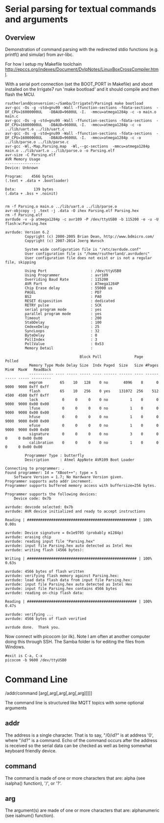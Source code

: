 # Serial parsing for textual commands and arguments

## Overview

Demonstration of command parsing with the redirected stdio functions (e.g. printf() and simular)  from avr-libc. 

For how I setup my Makefile toolchain <http://epccs.org/indexes/Document/DvlpNotes/LinuxBoxCrossCompiler.html>.

With a serial port connection (set the BOOT_PORT in Makefile) and xboot installed on the Irrigate7 run 'make bootload' and it should compile and then flash the MCU.

``` 
rsutherland@conversion:~/Samba/Irrigate7/Parsing$ make bootload
avr-gcc -Os -g -std=gnu99 -Wall -ffunction-sections -fdata-sections  -DF_CPU=16000000UL   -DBAUD=9600UL -I.  -mmcu=atmega1284p -c -o main.o main.c
avr-gcc -Os -g -std=gnu99 -Wall -ffunction-sections -fdata-sections  -DF_CPU=16000000UL   -DBAUD=9600UL -I.  -mmcu=atmega1284p -c -o ../lib/uart.o ../lib/uart.c
avr-gcc -Os -g -std=gnu99 -Wall -ffunction-sections -fdata-sections  -DF_CPU=16000000UL   -DBAUD=9600UL -I.  -mmcu=atmega1284p -c -o ../lib/parse.o ../lib/parse.c
avr-gcc -Wl,-Map,Parsing.map  -Wl,--gc-sections  -mmcu=atmega1284p main.o ../lib/uart.o ../lib/parse.o -o Parsing.elf
avr-size -C Parsing.elf
AVR Memory Usage
----------------
Device: Unknown

Program:    4566 bytes
(.text + .data + .bootloader)

Data:        139 bytes
(.data + .bss + .noinit)


rm -f Parsing.o main.o ../lib/uart.o ../lib/parse.o
avr-objcopy -j .text -j .data -O ihex Parsing.elf Parsing.hex
rm -f Parsing.elf
avrdude -v -p atmega1284p -c avr109 -P /dev/ttyUSB0 -b 115200 -e -u -U flash:w:Parsing.hex

avrdude: Version 6.2
         Copyright (c) 2000-2005 Brian Dean, http://www.bdmicro.com/
         Copyright (c) 2007-2014 Joerg Wunsch

         System wide configuration file is "/etc/avrdude.conf"
         User configuration file is "/home/rsutherland/.avrduderc"
         User configuration file does not exist or is not a regular file, skipping

         Using Port                    : /dev/ttyUSB0
         Using Programmer              : avr109
         Overriding Baud Rate          : 115200
         AVR Part                      : ATmega1284P
         Chip Erase delay              : 55000 us
         PAGEL                         : PD7
         BS2                           : PA0
         RESET disposition             : dedicated
         RETRY pulse                   : SCK
         serial program mode           : yes
         parallel program mode         : yes
         Timeout                       : 200
         StabDelay                     : 100
         CmdexeDelay                   : 25
         SyncLoops                     : 32
         ByteDelay                     : 0
         PollIndex                     : 3
         PollValue                     : 0x53
         Memory Detail                 :

                                  Block Poll               Page                       Polled
           Memory Type Mode Delay Size  Indx Paged  Size   Size #Pages MinW  MaxW   ReadBack
           ----------- ---- ----- ----- ---- ------ ------ ---- ------ ----- ----- ---------
           eeprom        65    10   128    0 no       4096    8      0  9000  9000 0xff 0xff
           flash         65    10   256    0 yes    131072  256    512  4500  4500 0xff 0xff
           lock           0     0     0    0 no          1    0      0  9000  9000 0x00 0x00
           lfuse          0     0     0    0 no          1    0      0  9000  9000 0x00 0x00
           hfuse          0     0     0    0 no          1    0      0  9000  9000 0x00 0x00
           efuse          0     0     0    0 no          1    0      0  9000  9000 0x00 0x00
           signature      0     0     0    0 no          3    0      0     0     0 0x00 0x00
           calibration    0     0     0    0 no          1    0      0     0     0 0x00 0x00

         Programmer Type : butterfly
         Description     : Atmel AppNote AVR109 Boot Loader

Connecting to programmer: .
Found programmer: Id = "XBoot++"; type = S
    Software Version = 1.7; No Hardware Version given.
Programmer supports auto addr increment.
Programmer supports buffered memory access with buffersize=256 bytes.

Programmer supports the following devices:
    Device code: 0x7b

avrdude: devcode selected: 0x7b
avrdude: AVR device initialized and ready to accept instructions

Reading | ################################################## | 100% 0.00s

avrdude: Device signature = 0x1e9705 (probably m1284p)
avrdude: erasing chip
avrdude: reading input file "Parsing.hex"
avrdude: input file Parsing.hex auto detected as Intel Hex
avrdude: writing flash (4566 bytes):

Writing | ################################################## | 100% 0.63s

avrdude: 4566 bytes of flash written
avrdude: verifying flash memory against Parsing.hex:
avrdude: load data flash data from input file Parsing.hex:
avrdude: input file Parsing.hex auto detected as Intel Hex
avrdude: input file Parsing.hex contains 4566 bytes
avrdude: reading on-chip flash data:

Reading | ################################################## | 100% 0.47s

avrdude: verifying ...
avrdude: 4566 bytes of flash verified

avrdude done.  Thank you.
``` 

Now connect with picocom (or ilk). Note I am often at another computer doing this through SSH. The Samba folder is for editing the files from Windows.

``` 
#exit is C-a, C-x
picocom -b 9600 /dev/ttyUSB0
``` 


# Command Line

/addr/command [arg[,arg[,arg[,arg[,arg]]]]]

The command line is structured like MQTT topics with some optional arguments 


## addr

The address is a single character. That is to say, "/0/id?" is at address '0', where "/id?" is a command. Echo of the command occurs after the address is received so the serial data can be checked as well as being somewhat keyboard friendly device.

## command

The command is made of one or more characters that are: alpha (see isalpha() function), '/', or '?'. 

## arg

The argument(s) are made of one or more characters that are: alphanumeric (see isalnum() function). 
